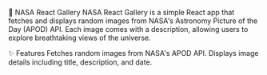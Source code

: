 🌌 NASA React Gallery
NASA React Gallery is a simple React app that fetches and displays random images from NASA's Astronomy Picture of the Day (APOD) API. Each image comes with a description, allowing users to explore breathtaking views of the universe.

✨ Features
Fetches random images from NASA's APOD API.
Displays image details including title, description, and date.
